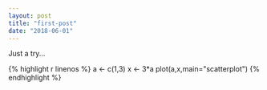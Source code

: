 ```yaml
---
layout: post
title: "first-post"
date: "2018-06-01"
---
```


Just a try...


{% highlight r linenos %}
a <- c(1,3)
x <- 3*a
plot(a,x,main="scatterplot")
{% endhighlight %}
